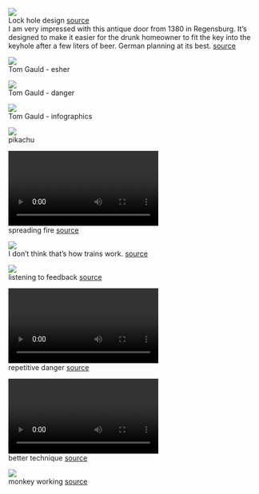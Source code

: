 ![](https://github.com/amra/notes/blob/master/memes/lock-hole-design.jpg)
<br/>Lock hole design [source](https://twitter.com/simongerman600/status/1041772535833083911)
<br/>I am very impressed with this antique door from 1380 in Regensburg. It’s designed to make it easier for the drunk homeowner to fit the key into the keyhole after a few liters of beer. German planning at its best. [source](https://www.reddit.com/r/mildlyinteresting/comments/9gdua9/this_antique_door_from_1380_in_regensburg_germany/?st=JM5X7PBW&sh=272d1c0f)

![](https://github.com/amra/notes/blob/master/memes/tom-gauld-esher.jpeg)
<br/>Tom Gauld - esher

![](https://github.com/amra/notes/blob/master/memes/tom-gauld-danger.jpg)
<br/>Tom Gauld - danger

![](https://github.com/amra/notes/blob/master/memes/tom-gauld-infographics.jpg)
<br/>Tom Gauld - infographics

![](https://github.com/amra/notes/blob/master/memes/pikachu.gif)
<br/>pikachu

![](https://github.com/amra/notes/blob/master/memes/spreading-fire.mp4)
<br/>spreading fire [source](https://twitter.com/Nick_Craver/status/1051221337413431298)

![](https://github.com/amra/notes/blob/master/memes/i-do-not-think-this-is-how-trains-works.jpg)
<br/>I don’t think that’s how trains work. [source](https://twitter.com/_youhadonejob1/status/1071974283713396736/photo/1)

![](https://github.com/amra/notes/blob/master/memes/listening-to-feedback.jpg)
<br/>listening to feedback [source](https://twitter.com/iamdevloper/status/1072071212325617664/photo/1)

![](https://github.com/amra/notes/blob/master/memes/danger-repetitive.mp4)
<br/>repetitive danger [source](https://twitter.com/KaptanHindustan/status/1071775252336820225/video/1)

![](https://github.com/amra/notes/blob/master/memes/better-technique.mp4)
<br/>better technique [source](https://twitter.com/TheFigen/status/1081204377833144321/video/1)

![](https://github.com/amra/notes/blob/master/memes/monkey-working.jpg)
<br/>monkey working [source](https://twitter.com/CrazyGloble/status/1080973226166099968/photo/1)
